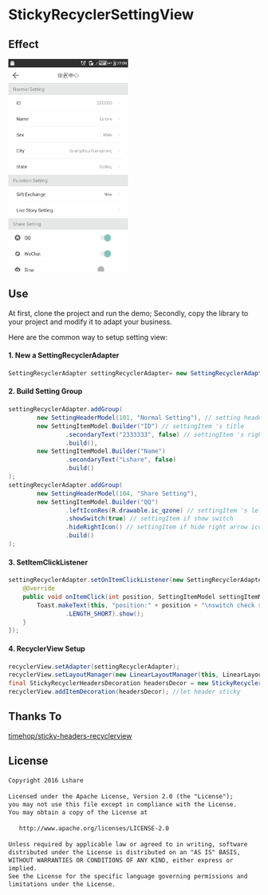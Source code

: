 # StickyRecyclerSettingView

Effect 
--------

![](https://github.com/LinLshare/StickyRecyclerSettingView/blob/master/img/effect.gif?raw=true)

Use
--------

At first, clone the project and run the demo;
Secondly, copy the library to your project and modify it to adapt your business.

Here are the common way to setup setting view:

#### 1. New a SettingRecyclerAdapter 

```java
SettingRecyclerAdapter settingRecyclerAdapter= new SettingRecyclerAdapter();
```

#### 2. Build Setting Group

```java
settingRecyclerAdapter.addGroup(
		new SettingHeaderModel(101, "Normal Setting"), // setting header
		new SettingItemModel.Builder("ID") // settingItem 's title
				.secondaryText("2333333", false) // settingItem 's right text
				.build(),
		new SettingItemModel.Builder("Name")
				.secondaryText("Lshare", false)
				.build()
);
settingRecyclerAdapter.addGroup(
		new SettingHeaderModel(104, "Share Setting"),
		new SettingItemModel.Builder("QQ")
				.leftIconRes(R.drawable.ic_qzone) // settingItem 's left icon
				.showSwitch(true) // settingItem if show switch
				.hideRightIcon() // settingItem if hide right arrow icon
				.build()
);
```

#### 3. SetItemClickListener

```java
settingRecyclerAdapter.setOnItemClickListener(new SettingRecyclerAdapter.OnItemClickListener() {
	@Override
	public void onItemClick(int position, SettingItemModel settingItemModel, boolean checked) {
		Toast.makeText(this, "position:" + position + "\nswitch check state: " + isChecked, Toast
				.LENGTH_SHORT).show();
	}
});
```

#### 4. RecyclerView Setup

```java
recyclerView.setAdapter(settingRecyclerAdapter);
recyclerView.setLayoutManager(new LinearLayoutManager(this, LinearLayoutManager.VERTICAL,false));
final StickyRecyclerHeadersDecoration headersDecor = new StickyRecyclerHeadersDecoration(settingRecyclerAdapter);
recyclerView.addItemDecoration(headersDecor); //let header sticky
```

Thanks To
--------

[timehop/sticky-headers-recyclerview](https://github.com/timehop/sticky-headers-recyclerview)
 
License
--------

    Copyright 2016 Lshare

    Licensed under the Apache License, Version 2.0 (the "License");
    you may not use this file except in compliance with the License.
    You may obtain a copy of the License at

       http://www.apache.org/licenses/LICENSE-2.0

    Unless required by applicable law or agreed to in writing, software
    distributed under the License is distributed on an "AS IS" BASIS,
    WITHOUT WARRANTIES OR CONDITIONS OF ANY KIND, either express or implied.
    See the License for the specific language governing permissions and
    limitations under the License.
